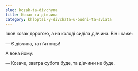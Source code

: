 ```yaml
---
slug: kozak-ta-divchyna
title: Козак та дівчина
category: khloptsi-y-divchata-u-budni-ta-sviata
---
```

Ішов козак дорогою, а на колоді сиділа дівчина. Він і каже:

— Є дівчина, та п’ятниця!

А вона йому:

— Козаче, завтра субота буде, та дівчини не буде.
